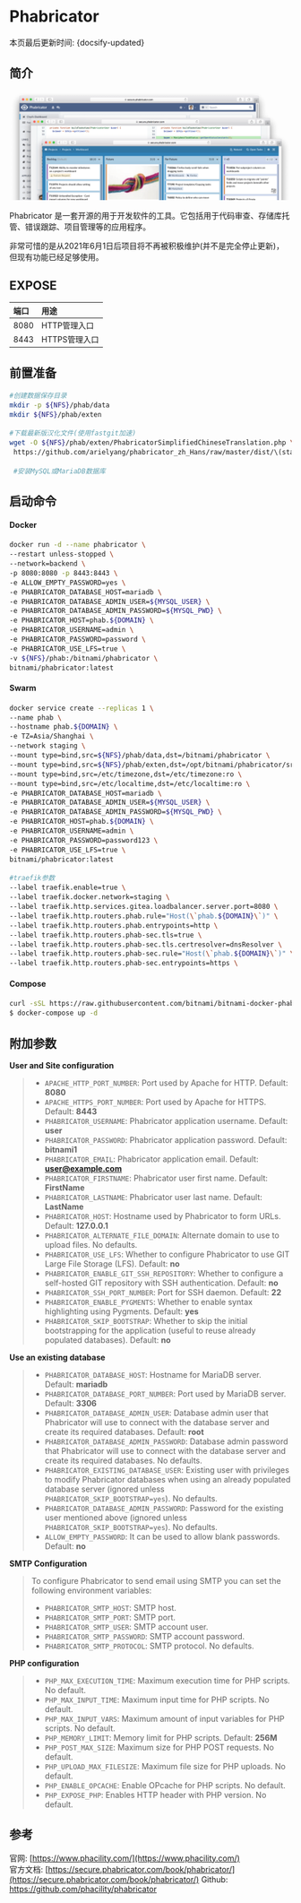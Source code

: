 # Phabricator

本页最后更新时间: {docsify-updated}

## 简介

![](../../images/hero-3.png)

Phabricator 是一套开源的用于开发软件的工具。它包括用于代码审查、存储库托管、错误跟踪、项目管理等的应用程序。

非常可惜的是从2021年6月1日后项目将不再被积极维护(并不是完全停止更新)，但现有功能已经足够使用。

## EXPOSE

| 端口 | 用途 |
| :--- | :--- |
| 8080 | HTTP管理入口 |
| 8443 | HTTPS管理入口 |



## 前置准备

```bash
#创建数据保存目录
mkdir -p ${NFS}/phab/data
mkdir ${NFS}/phab/exten

#下载最新版汉化文件(使用fastgit加速)
wget -O ${NFS}/phab/exten/PhabricatorSimplifiedChineseTranslation.php \
 https://github.com/arielyang/phabricator_zh_Hans/raw/master/dist/\(stable\)%20Promote%202020%20Week%2037/PhabricatorSimplifiedChineseTranslation.php
 
 #安装MySQL或MariaDB数据库

```

## 启动命令

<!-- tabs:start -->
#### **Docker**
```bash
docker run -d --name phabricator \
--restart unless-stopped \
--network=backend \
-p 8080:8080 -p 8443:8443 \
-e ALLOW_EMPTY_PASSWORD=yes \
-e PHABRICATOR_DATABASE_HOST=mariadb \
-e PHABRICATOR_DATABASE_ADMIN_USER=${MYSQL_USER} \
-e PHABRICATOR_DATABASE_ADMIN_PASSWORD=${MYSQL_PWD} \
-e PHABRICATOR_HOST=phab.${DOMAIN} \
-e PHABRICATOR_USERNAME=admin \
-e PHABRICATOR_PASSWORD=password \
-e PHABRICATOR_USE_LFS=true \
-v ${NFS}/phab:/bitnami/phabricator \
bitnami/phabricator:latest
```


#### **Swarm**
```bash
docker service create --replicas 1 \
--name phab \
--hostname phab.${DOMAIN} \
-e TZ=Asia/Shanghai \
--network staging \
--mount type=bind,src=${NFS}/phab/data,dst=/bitnami/phabricator \
--mount type=bind,src=${NFS}/phab/exten,dst=/opt/bitnami/phabricator/src/extensions \
--mount type=bind,src=/etc/timezone,dst=/etc/timezone:ro \
--mount type=bind,src=/etc/localtime,dst=/etc/localtime:ro \
-e PHABRICATOR_DATABASE_HOST=mariadb \
-e PHABRICATOR_DATABASE_ADMIN_USER=${MYSQL_USER} \
-e PHABRICATOR_DATABASE_ADMIN_PASSWORD=${MYSQL_PWD} \
-e PHABRICATOR_HOST=phab.${DOMAIN} \
-e PHABRICATOR_USERNAME=admin \
-e PHABRICATOR_PASSWORD=password123 \
-e PHABRICATOR_USE_LFS=true \
bitnami/phabricator:latest

#traefik参数
--label traefik.enable=true \
--label traefik.docker.network=staging \
--label traefik.http.services.gitea.loadbalancer.server.port=8080 \
--label traefik.http.routers.phab.rule="Host(\`phab.${DOMAIN}\`)" \
--label traefik.http.routers.phab.entrypoints=http \
--label traefik.http.routers.phab-sec.tls=true \
--label traefik.http.routers.phab-sec.tls.certresolver=dnsResolver \
--label traefik.http.routers.phab-sec.rule="Host(\`phab.${DOMAIN}\`)" \
--label traefik.http.routers.phab-sec.entrypoints=https \
```

#### **Compose**
```bash
curl -sSL https://raw.githubusercontent.com/bitnami/bitnami-docker-phabricator/master/docker-compose.yml > docker-compose.yml
$ docker-compose up -d
```

<!-- tabs:end -->

## 附加参数

**User and Site configuration**

> * `APACHE_HTTP_PORT_NUMBER`: Port used by Apache for HTTP. Default: **8080**
> * `APACHE_HTTPS_PORT_NUMBER`: Port used by Apache for HTTPS. Default: **8443**
> * `PHABRICATOR_USERNAME`: Phabricator application username. Default: **user**
> * `PHABRICATOR_PASSWORD`: Phabricator application password. Default: **bitnami1**
> * `PHABRICATOR_EMAIL`: Phabricator application email. Default: **user@example.com**
> * `PHABRICATOR_FIRSTNAME`: Phabricator user first name. Default: **FirstName**
> * `PHABRICATOR_LASTNAME`: Phabricator user last name. Default: **LastName**
> * `PHABRICATOR_HOST`: Hostname used by Phabricator to form URLs. Default: **127.0.0.1**
> * `PHABRICATOR_ALTERNATE_FILE_DOMAIN`: Alternate domain to use to upload files. No defaults.
> * `PHABRICATOR_USE_LFS`: Whether to configure Phabricator to use GIT Large File Storage \(LFS\). Default: **no**
> * `PHABRICATOR_ENABLE_GIT_SSH_REPOSITORY`: Whether to configure a self-hosted GIT repository with SSH authentication. Default: **no**
> * `PHABRICATOR_SSH_PORT_NUMBER`: Port for SSH daemon. Default: **22**
> * `PHABRICATOR_ENABLE_PYGMENTS`: Whether to enable syntax highlighting using Pygments. Default: **yes**
> * `PHABRICATOR_SKIP_BOOTSTRAP`: Whether to skip the initial bootstrapping for the application \(useful to reuse already populated databases\). Default: **no**

**Use an existing database**

> * `PHABRICATOR_DATABASE_HOST`: Hostname for MariaDB server. Default: **mariadb**
> * `PHABRICATOR_DATABASE_PORT_NUMBER`: Port used by MariaDB server. Default: **3306**
> * `PHABRICATOR_DATABASE_ADMIN_USER`: Database admin user that Phabricator will use to connect with the database server and create its required databases. Default: **root**
> * `PHABRICATOR_DATABASE_ADMIN_PASSWORD`: Database admin password that Phabricator will use to connect with the database server and create its required databases. No defaults.
> * `PHABRICATOR_EXISTING_DATABASE_USER`: Existing user with privileges to modify Phabricator databases when using an already populated database server \(ignored unless `PHABRICATOR_SKIP_BOOTSTRAP=yes`\). No defaults.
> * `PHABRICATOR_DATABASE_ADMIN_PASSWORD`: Password for the existing user mentioned above \(ignored unless `PHABRICATOR_SKIP_BOOTSTRAP=yes`\). No defaults.
> * `ALLOW_EMPTY_PASSWORD`: It can be used to allow blank passwords. Default: **no**

**SMTP Configuration**

> To configure Phabricator to send email using SMTP you can set the following environment variables:
>
> * `PHABRICATOR_SMTP_HOST`: SMTP host.
> * `PHABRICATOR_SMTP_PORT`: SMTP port.
> * `PHABRICATOR_SMTP_USER`: SMTP account user.
> * `PHABRICATOR_SMTP_PASSWORD`: SMTP account password.
> * `PHABRICATOR_SMTP_PROTOCOL`: SMTP protocol. No defaults.

**PHP configuration**

> * `PHP_MAX_EXECUTION_TIME`: Maximum execution time for PHP scripts. No default.
> * `PHP_MAX_INPUT_TIME`: Maximum input time for PHP scripts. No default.
> * `PHP_MAX_INPUT_VARS`: Maximum amount of input variables for PHP scripts. No default.
> * `PHP_MEMORY_LIMIT`: Memory limit for PHP scripts. Default: **256M**
> * `PHP_POST_MAX_SIZE`: Maximum size for PHP POST requests. No default.
> * `PHP_UPLOAD_MAX_FILESIZE`: Maximum file size for PHP uploads. No default.
> * `PHP_ENABLE_OPCACHE`: Enable OPcache for PHP scripts. No default.
> * `PHP_EXPOSE_PHP`: Enables HTTP header with PHP version. No default.

## 参考

官网: [https://www.phacility.com/](https://www.phacility.com/)  
官方文档: [https://secure.phabricator.com/book/phabricator/](https://secure.phabricator.com/book/phabricator/)
Github: https://github.com/phacility/phabricator

